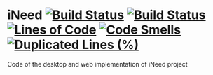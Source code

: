 # iNeed   [![Build Status](https://travis-ci.org/LorenzoMei/iNeed.svg?branch=master)](https://travis-ci.org/LorenzoMei/iNeed) [![Build Status](https://travis-ci.com/LorenzoMei/iNeed.svg?branch=master)](https://travis-ci.com/LorenzoMei/iNeed) [![Lines of Code](https://sonarcloud.io/api/project_badges/measure?project=LorenzoMei_iNeed&metric=ncloc)](https://sonarcloud.io/dashboard?id=LorenzoMei_iNeed) [![Code Smells](https://sonarcloud.io/api/project_badges/measure?project=LorenzoMei_iNeed&metric=code_smells)](https://sonarcloud.io/dashboard?id=LorenzoMei_iNeed) [![Duplicated Lines (%)](https://sonarcloud.io/api/project_badges/measure?project=LorenzoMei_iNeed&metric=duplicated_lines_density)](https://sonarcloud.io/dashboard?id=LorenzoMei_iNeed)


Code of the desktop and web implementation of iNeed project
